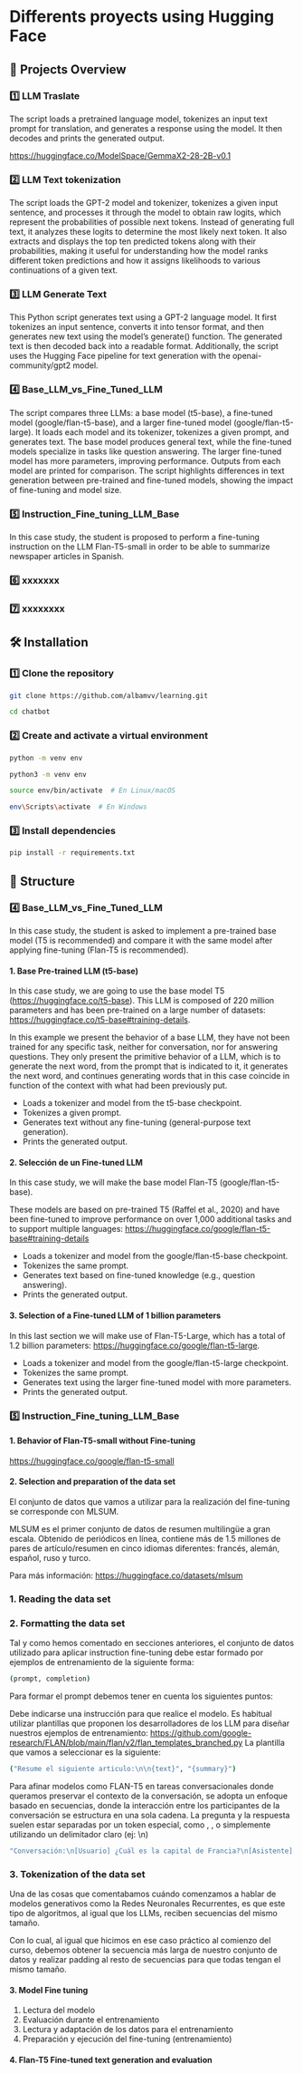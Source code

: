 # Differents proyects using Hugging Face

## 📌 Projects Overview  

### 1️⃣ LLM Traslate
The script loads a pretrained language model, tokenizes an input text prompt for translation, 
and generates a response using the model. It then decodes and prints the generated output.

https://huggingface.co/ModelSpace/GemmaX2-28-2B-v0.1

### 2️⃣ LLM Text tokenization
The script loads the GPT-2 model and tokenizer, tokenizes a given input sentence, and processes it through the model to obtain raw logits,
which represent the probabilities of possible next tokens. Instead of generating full text, it analyzes these logits to determine the most likely next token. 
It also extracts and displays the top ten predicted tokens along with their probabilities, 
making it useful for understanding how the model ranks different token predictions 
and how it assigns likelihoods to various continuations of a given text.

### 3️⃣ LLM Generate Text 
This Python script generates text using a GPT-2 language model. It first tokenizes an input sentence, converts it into tensor format, and then generates new text using the model’s generate() function. The generated text is then decoded back into a readable format. Additionally, the script uses the Hugging Face pipeline for text generation with the openai-community/gpt2 model.

### 4️⃣ Base_LLM_vs_Fine_Tuned_LLM   
The script compares three LLMs: a base model (t5-base), a fine-tuned model (google/flan-t5-base), and a larger fine-tuned model (google/flan-t5-large). It loads each model and its tokenizer, tokenizes a given prompt, and generates text. The base model produces general text, while the fine-tuned models specialize in tasks like question answering. The larger fine-tuned model has more parameters, improving performance. Outputs from each model are printed for comparison. The script highlights differences in text generation between pre-trained and fine-tuned models, showing the impact of fine-tuning and model size.
### 5️⃣ Instruction_Fine_tuning_LLM_Base
In this case study, the student is proposed to perform a fine-tuning instruction on the LLM Flan-T5-small in order to be able to summarize newspaper articles in Spanish.

### 6️⃣  xxxxxxx  
### 7️⃣   xxxxxxxx




## 🛠️ Installation  

### 1️⃣ Clone the repository  
```bash 
git clone https://github.com/albamvv/learning.git
```
```bash 
cd chatbot
```

### 2️⃣ Create and activate a virtual environment
```bash  
python -m venv env 
```
```bash
python3 -m venv env
```

```bash 
source env/bin/activate  # En Linux/macOS
```

```bash
env\Scripts\activate  # En Windows
```
### 3️⃣ Install dependencies 
```bash  
pip install -r requirements.txt 
```



## 📝 Structure

### 4️⃣ Base_LLM_vs_Fine_Tuned_LLM    
In this case study, the student is asked to implement a pre-trained base model (T5 is recommended) and compare it with the same model after applying fine-tuning (Flan-T5 is recommended).

#### 1. Base Pre-trained LLM (t5-base)

In this case study, we are going to use the base model T5 (https://huggingface.co/t5-base). This LLM is composed of 220 million parameters and has been pre-trained on a large number of datasets: https://huggingface.co/t5-base#training-details.

In this example we present the behavior of a base LLM, they have not been trained for any specific task, neither for conversation, nor for answering questions. They only present the primitive behavior of a LLM, which is to generate the next word, from the prompt that is indicated to it, it generates the next word, and continues generating words that in this case coincide in function of the context with what had been previously put.

- Loads a tokenizer and model from the t5-base checkpoint.
- Tokenizes a given prompt.
- Generates text without any fine-tuning (general-purpose text generation).
- Prints the generated output.

#### 2. Selección de un Fine-tuned LLM
In this case study, we will make the base model Flan-T5 (google/flan-t5-base).

These models are based on pre-trained T5 (Raffel et al., 2020) and have been fine-tuned to improve performance on over 1,000 additional tasks and to support multiple languages: https://huggingface.co/google/flan-t5-base#training-details

- Loads a tokenizer and model from the google/flan-t5-base checkpoint.
- Tokenizes the same prompt.
- Generates text based on fine-tuned knowledge (e.g., question answering).
- Prints the generated output.


#### 3. Selection of a Fine-tuned LLM of 1 billion parameters

In this last section we will make use of Flan-T5-Large, which has a total of 1.2 billion parameters: https://huggingface.co/google/flan-t5-large.

- Loads a tokenizer and model from the google/flan-t5-large checkpoint.
- Tokenizes the same prompt.
- Generates text using the larger fine-tuned model with more parameters.
- Prints the generated output.

### 5️⃣ Instruction_Fine_tuning_LLM_Base

#### 1. Behavior of Flan-T5-small without Fine-tuning

https://huggingface.co/google/flan-t5-small

#### 2. Selection and preparation of the data set

El conjunto de datos que vamos a utilizar para la realización del fine-tuning se corresponde con MLSUM.

MLSUM es el primer conjunto de datos de resumen multilingüe a gran escala. Obtenido de periódicos en línea, contiene más de 1.5 millones de pares de artículo/resumen en cinco idiomas diferentes: francés, alemán, español, ruso y turco.

Para más información: https://huggingface.co/datasets/mlsum

### 1. Reading the data set
### 2. Formatting the data set

Tal y como hemos comentado en secciones anteriores, el conjunto de datos utilizado para aplicar instruction fine-tuning debe estar formado por ejemplos de entrenamiento de la siguiente forma:

```bash 
(prompt, completion)
```
Para formar el prompt debemos tener en cuenta los siguientes puntos:

Debe indicarse una instrucción para que realice el modelo. Es habitual utilizar plantillas que proponen los desarrolladores de los LLM para diseñar nuestros ejemplos de entrenamiento: https://github.com/google-research/FLAN/blob/main/flan/v2/flan_templates_branched.py
La plantilla que vamos a seleccionar es la siguiente:

```bash 
("Resume el siguiente articulo:\n\n{text}", "{summary}")
```
Para afinar modelos como FLAN-T5 en tareas conversacionales donde queramos preservar el contexto de la conversación, se adopta un enfoque basado en secuencias, donde la interacción entre los participantes de la conversación se estructura en una sola cadena. La pregunta y la respuesta suelen estar separadas por un token especial, como , , o simplemente utilizando un delimitador claro (ej: \n)
```bash 
"Conversación:\n[Usuario] ¿Cuál es la capital de Francia?\n[Asistente] La capital de Francia es París.\n[Usuario] ¿Y cuál es su río principal?\n
```
### 3. Tokenization of the data set

Una de las cosas que comentabamos cuándo comenzamos a hablar de modelos generativos como la Redes Neuronales Recurrentes, es que este tipo de algoritmos, al igual que los LLMs, reciben secuencias del mismo tamaño.

Con lo cual, al igual que hicimos en ese caso práctico al comienzo del curso, debemos obtener la secuencia más larga de nuestro conjunto de datos y realizar padding al resto de secuencias para que todas tengan el mismo tamaño.

#### 3. Model Fine tuning

1. Lectura del modelo
2. Evaluación durante el entrenamiento
3. Lectura y adaptación de los datos para el entrenamiento
4. Preparación y ejecución del fine-tuning (entrenamiento)

#### 4. Flan-T5 Fine-tuned text generation and evaluation
